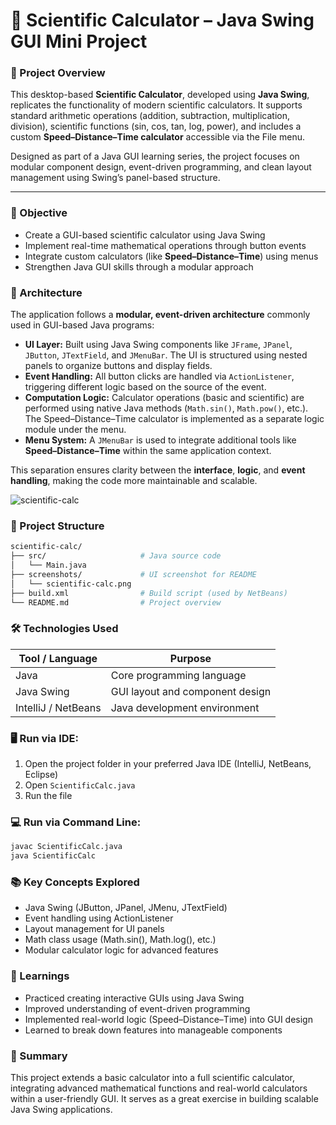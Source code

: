 # 🧮 Scientific Calculator – Java Swing GUI Mini Project


### 📌 Project Overview

This desktop-based **Scientific Calculator**, developed using **Java Swing**, replicates the functionality of modern scientific calculators. It supports standard arithmetic operations (addition, subtraction, multiplication, division), scientific functions (sin, cos, tan, log, power), and includes a custom **Speed–Distance–Time calculator** accessible via the File menu.

Designed as part of a Java GUI learning series, the project focuses on modular component design, event-driven programming, and clean layout management using Swing’s panel-based structure.

---

### 🎯 Objective

- Create a GUI-based scientific calculator using Java Swing
- Implement real-time mathematical operations through button events
- Integrate custom calculators (like **Speed–Distance–Time**) using menus
- Strengthen Java GUI skills through a modular approach


### 🧱 Architecture

The application follows a **modular, event-driven architecture** commonly used in GUI-based Java programs:

- **UI Layer:** Built using Java Swing components like `JFrame`, `JPanel`, `JButton`, `JTextField`, and `JMenuBar`. The UI is structured using nested panels to organize buttons and display fields.
- **Event Handling:** All button clicks are handled via `ActionListener`, triggering different logic based on the source of the event.
- **Computation Logic:** Calculator operations (basic and scientific) are performed using native Java methods (`Math.sin()`, `Math.pow()`, etc.). The Speed–Distance–Time calculator is implemented as a separate logic module under the menu.
- **Menu System:** A `JMenuBar` is used to integrate additional tools like **Speed–Distance–Time** within the same application context.

This separation ensures clarity between the **interface**, **logic**, and **event handling**, making the code more maintainable and scalable.

![scientific-calc](https://github.com/ahsan598/js-mini-projects/blob/master/JAVA/scientific-calc/screenshots/scientific-calc.png)


### 📂 Project Structure

```sh
scientific-calc/
├── src/                     # Java source code
│   └── Main.java
├── screenshots/             # UI screenshot for README
│   └── scientific-calc.png
├── build.xml                # Build script (used by NetBeans)
└── README.md                # Project overview
```


### 🛠️ Technologies Used

| Tool / Language | Purpose                         |
|-----------------|---------------------------------|
| Java            | Core programming language       |
| Java Swing      | GUI layout and component design |
| IntelliJ / NetBeans | Java development environment |


### 🖥️ Run via IDE:

1. Open the project folder in your preferred Java IDE (IntelliJ, NetBeans, Eclipse)
2. Open `ScientificCalc.java`
3. Run the file

### 💻 Run via Command Line:

```bash
javac ScientificCalc.java
java ScientificCalc
```

### 📚 Key Concepts Explored

- Java Swing (JButton, JPanel, JMenu, JTextField)
- Event handling using ActionListener
- Layout management for UI panels
- Math class usage (Math.sin(), Math.log(), etc.)
- Modular calculator logic for advanced features


### 🧠 Learnings

- Practiced creating interactive GUIs using Java Swing
- Improved understanding of event-driven programming
- Implemented real-world logic (Speed–Distance–Time) into GUI design
- Learned to break down features into manageable components


### 📝 Summary

This project extends a basic calculator into a full scientific calculator, integrating advanced mathematical functions and real-world calculators within a user-friendly GUI. It serves as a great exercise in building scalable Java Swing applications.
